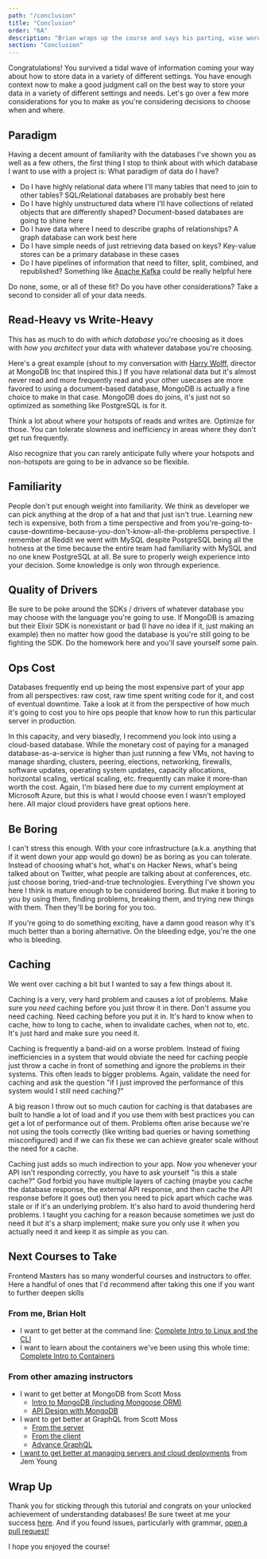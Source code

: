 ```yaml
---
path: "/conclusion"
title: "Conclusion"
order: "6A"
description: "Brian wraps up the course and says his parting, wise words."
section: "Conclusion"
---
```


Congratulations! You survived a tidal wave of information coming your way about how to store data in a variety of different settings. You have enough context now to make a good judgment call on the best way to store your data in a variety of different settings and needs. Let's go over a few more considerations for you to make as you're considering decisions to choose when and where.

## Paradigm

Having a decent amount of familiarity with the databases I've shown you as well as a few others, the first thing I stop to think about with which database I want to use with a project is: What paradigm of data do I have?

- Do I have highly relational data where I'll many tables that need to join to other tables? SQL/Relational databases are probably best here
- Do I have highly unstructured data where I'll have collections of related objects that are differently shaped? Document-based databases are going to shine here
- Do I have data where I need to describe graphs of relationships? A graph database can work best here
- Do I have simple needs of just retrieving data based on keys? Key-value stores can be a primary database in these cases
- Do I have pipelines of information that need to filter, split, combined, and republished? Something like [Apache Kafka][kafka] could be really helpful here

Do none, some, or all of these fit? Do you have other considerations? Take a second to consider all of your data needs.

## Read-Heavy vs Write-Heavy

This has as much to do with _which database_ you're choosing as it does with _how you architect_ your data with whatever database you're choosing.

Here's a great example (shout to my conversation with [Harry Wolff](https://www.linkedin.com/in/hswolff/), director at MongoDB Inc that inspired this.) If you have relational data but it's almost never read and more frequently read and your other usecases are more favored to using a document-based database, MongoDB is actually a fine choice to make in that case. MongoDB does do joins, it's just not so optimized as something like PostgreSQL is for it.

Think a lot about where your hotspots of reads and writes are. Optimize for those. You can tolerate slowness and inefficiency in areas where they don't get run frequently.

Also recognize that you can rarely anticipate fully where your hotspots and non-hotspots are going to be in advance so be flexible.

## Familiarity

People don't put enough weight into familiarity. We think as developer we can pick anything at the drop of a hat and that just isn't true. Learning new tech is expensive, both from a time perspective and from you're-going-to-cause-downtime-because-you-don't-know-all-the-problems perspective. I remember at Reddit we went with MySQL despite PostgreSQL being all the hotness at the time because the entire team had familiarity with MySQL and no one knew PostgreSQL at all. Be sure to properly weigh experience into your decision. Some knowledge is only won through experience.

## Quality of Drivers

Be sure to be poke around the SDKs / drivers of whatever database you may choose with the language you're going to use. If MongoDB is amazing but their Elixir SDK is nonexistant or bad (I have no idea if it, just making an example) then no matter how good the database is you're still going to be fighting the SDK. Do the homework here and you'll save yourself some pain.

## Ops Cost

Databases frequently end up being the most expensive part of your app from all perspectives: raw cost, raw time spent writing code for it, and cost of eventual downtime. Take a look at it from the perspective of how much it's going to cost you to hire ops people that know how to run this particular server in production.

In this capacity, and very biasedly, I recommend you look into using a cloud-based database. While the monetary cost of paying for a managed database-as-a-service is higher than just running a few VMs, not having to manage sharding, clusters, peering, elections, networking, firewalls, software updates, operating system updates, capacity allocations, horizontal scaling, vertical scaling, etc. frequently can make it more-than worth the cost. Again, I'm biased here due to my current employment at Microsoft Azure, but this is what I would choose even I wasn't employed here. All major cloud providers have great options here.

## Be Boring

I can't stress this enough. With your core infrastructure (a.k.a. anything that if it went down your app would go down) be as boring as you can tolerate. Instead of choosing what's hot, what's on Hacker News, what's being talked about on Twitter, what people are talking about at conferences, etc. just choose boring, tried-and-true technologies. Everything I've shown you here I think is mature enough to be considered boring. But make it boring to you by using them, finding problems, breaking them, and trying new things with them. Then they'll be boring for you too.

If you're going to do something exciting, have a damn good reason why it's much better than a boring alternative. On the bleeding edge, you're the one who is bleeding.

## Caching

We went over caching a bit but I wanted to say a few things about it.

Caching is a very, very hard problem and causes a lot of problems. Make sure you _need_ caching before you just throw it in there. Don't assume you need caching. Need caching before you put it in. It's hard to know when to cache, how to long to cache, when to invalidate caches, when not to, etc. It's just hard and make sure you need it.

Caching is frequently a band-aid on a worse problem. Instead of fixing inefficiencies in a system that would obviate the need for caching people just throw a cache in front of something and ignore the problems in their systems. This often leads to bigger problems. Again, validate the need for caching and ask the question "if I just improved the performance of this system would I still need caching?"

A big reason I throw out so much caution for caching is that databases are built to handle a lot of load and if you use them with best practices you can get a lot of performance out of them. Problems often arise because we're not using the tools correctly (like writing bad queries or having something misconfigured) and if we can fix these we can achieve greater scale without the need for a cache.

Caching just adds so much indirection to your app. Now you whenever your API isn't responding correctly, you have to ask yourself "is this a stale cache?" God forbid you have multiple layers of caching (maybe you cache the database response, the external API response, and then cache the API response before it goes out) then you need to pick apart which cache was stale or if it's an underlying problem. It's also hard to avoid thundering herd problems. I taught you caching for a reason because sometimes we just do need it but it's a sharp implement; make sure you only use it when you actually need it and keep it as simple as you can.

## Next Courses to Take

Frontend Masters has so many wonderful courses and instructors to offer. Here a handful of ones that I'd recommend after taking this one if you want to further deepen skills

### From me, Brian Holt

- I want to get better at the command line: [Complete Intro to Linux and the CLI][cli]
- I want to learn about the containers we've been using this whole time: [Complete Intro to Containers][containers]

### From other amazing instructors

- I want to get better at MongoDB from Scott Moss
  - [Intro to MongoDB (including Mongoose ORM)][intro-mongo]
  - [API Design with MongoDB][mongo]
- I want to get better at GraphQL from Scott Moss
  - [From the server][server-graphql]
  - [From the client][client-graphql]
  - [Advance GraphQL][advance-graphql]
- [I want to get better at managing servers and cloud deployments][full-stack] from Jem Young

## Wrap Up

Thank you for sticking through this tutorial and congrats on your unlocked achievement of understanding databases! Be sure tweet at me your success [here][twitter]. And if you found issues, particularly with grammar, [open a pull request!][pr]

I hope you enjoyed the course!

[kafka]: https://kafka.apache.org/
[harry]: https://twitter.com/hswolff/
[twitter]: https://twitter.com/holtbt
[pr]: https://github.com/btholt/complete-intro-to-databases
[mongo]: https://frontendmasters.com/courses/api-design-nodejs-v3/
[cli]: https://frontendmasters.com/courses/linux-command-line/
[containers]: https://frontendmasters.com/courses/complete-intro-containers/
[advance-graphql]: https://frontendmasters.com/courses/advanced-graphql-v2/
[intro-mongo]: https://frontendmasters.com/courses/mongodb/
[full-stack]: https://frontendmasters.com/courses/fullstack-v2/
[client-graphql]: https://frontendmasters.com/courses/client-graphql-react/
[server-graphql]: https://frontendmasters.com/courses/server-graphql-nodejs/
